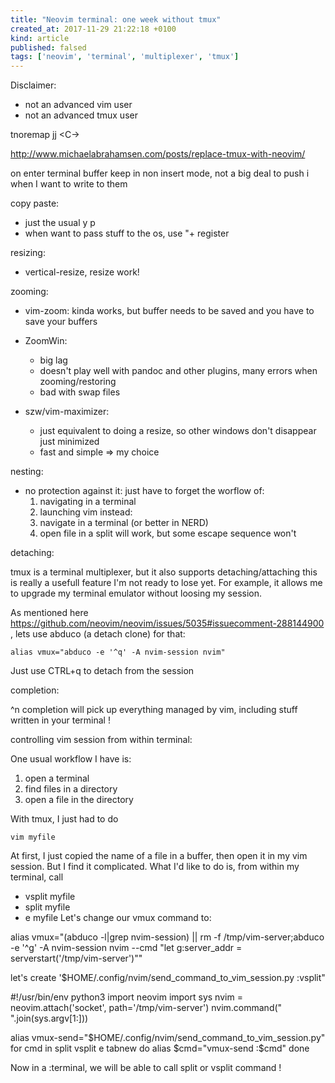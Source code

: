 ```yaml
---
title: "Neovim terminal: one week without tmux"
created_at: 2017-11-29 21:22:18 +0100
kind: article
published: falsed
tags: ['neovim', 'terminal', 'multiplexer', 'tmux']
---
```

Disclaimer:

- not an advanced vim user
- not an advanced tmux user


tnoremap jj <C-\><C-n>

http://www.michaelabrahamsen.com/posts/replace-tmux-with-neovim/

on enter terminal buffer keep in non insert mode, not a big deal to push i when I want to write to them

copy paste:

  - just the usual y p
  - when want to pass stuff to the os, use "+ register

resizing:

  - vertical-resize, resize work! 

zooming:

  - vim-zoom: kinda works, but buffer needs to be saved and you have to save your buffers
  - ZoomWin: 
    - big lag 
    - doesn't play well with pandoc and other plugins, many errors when zooming/restoring
    - bad with swap files

  - szw/vim-maximizer: 
    - just equivalent to doing a resize, so other windows don't disappear just minimized
    - fast and simple => my choice

nesting:

  - no protection against it:
    just have to forget the worflow of:
      1. navigating in a terminal
      2. launching vim
    instead:
      1. navigate in a terminal (or better in NERD)
      2. open file in a split
    will work, but some escape sequence won't

detaching:

  tmux is a terminal multiplexer, but it also supports detaching/attaching
  this is really a usefull feature I'm not ready to lose yet.
  For example, it allows me to upgrade my terminal emulator without loosing my session.

  As mentioned here https://github.com/neovim/neovim/issues/5035#issuecomment-288144900 ,
  lets use abduco (a detach clone) for that:

    alias vmux="abduco -e '^q' -A nvim-session nvim"

  Just use CTRL+q to detach from the session

completion:

  ^n completion will pick up everything managed by vim, including stuff written in your terminal !

controlling vim session from within terminal:

  One usual workflow I have is:

  1. open a terminal
  2. find files in a directory
  3. open a file in the directory

  With tmux, I just had to do

  `vim myfile`

  At first, I just copied the name of a file in a buffer, then open it in my vim session.
  But I find it complicated.
  What I'd like to do is, from within my terminal, call
  - vsplit myfile
  - split myfile
  - e myfile
  Let's change our vmux command to:

  alias vmux="(abduco -l|grep nvim-session) || rm -f /tmp/vim-server;abduco -e '^g' -A nvim-session nvim --cmd \"let g:server_addr = serverstart('/tmp/vim-server')\""

  let's create '$HOME/.config/nvim/send_command_to_vim_session.py :vsplit"

  #!/usr/bin/env python3
  import neovim
  import sys
  nvim = neovim.attach('socket', path='/tmp/vim-server')
  nvim.command(" ".join(sys.argv[1:]))

  alias vmux-send="$HOME/.config/nvim/send_command_to_vim_session.py"
  for cmd in split vsplit e tabnew
  do
    alias $cmd="vmux-send :$cmd"
  done

  Now in a :terminal, we will be able to call split or vsplit command !
